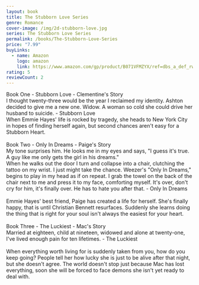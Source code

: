 ```yaml
---
layout: book
title: The Stubborn Love Series
genre: Romance
cover-image: /img/2d-stubborn-love.jpg
series: The Stubborn Love Series
permalink: /books/The-Stubborn-Love-Series
price: "7.99"
buyLinks:
  - name: Amazon
    logo: amazon
    link: https://www.amazon.com/gp/product/B071VFMZYX/ref=dbs_a_def_rwt_bibl_vppi_i16
rating: 5
reviewCount: 2
---
```

Book One - Stubborn Love - Clementine's Story\
I thought twenty-three would be the year I reclaimed my identity. Ashton decided to give me a new one. Widow. A woman so cold she could drive her husband to suicide. - Stubborn Love\
When Emmie Hayes' life is rocked by tragedy, she heads to New York City in hopes of finding herself again, but second chances aren't easy for a Stubborn Heart.\
\
Book Two - Only In Dreams - Paige's Story\
My tone surprises him. He looks me in my eyes and says, "I guess it's true. A guy like me only gets the girl in his dreams."\
When he walks out the door I turn and collapse into a chair, clutching the tattoo on my wrist. I just might take the chance. Weezer's "Only In Dreams," begins to play in my head as if on repeat. I grab the towel on the back of the chair next to me and press it to my face, comforting myself. It's over, don't cry for him, it's finally over. He has to hate you after that. - Only In Dreams\
\
Emmie Hayes' best friend, Paige has created a life for herself. She's finally happy, that is until Christian Bennett resurfaces. Suddenly she learns doing the thing that is right for your soul isn't always the easiest for your heart.\
\
Book Three - The Luckiest - Mac's Story\
Married at eighteen, child at nineteen, widowed and alone at twenty-one, I've lived enough pain for ten lifetimes. - The Luckiest\
\
When everything worth living for is suddenly taken from you, how do you keep going? People tell her how lucky she is just to be alive after that night, but she doesn't agree. The world doesn't stop just because Mac has lost everything, soon she will be forced to face demons she isn't yet ready to deal with.
